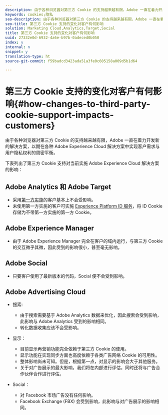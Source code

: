 ```yaml
---
description: 由于各种浏览器对第三方 Cookie 的支持越来越有限，Adobe 一直在着力开发新的解决方案，以期在各种 Adobe Experience Cloud 解决方案中实现客户需求与用户隐私权利的周密平衡。
keywords: cookies;隐私
seo-description: 由于各种浏览器对第三方 Cookie 的支持越来越有限，Adobe 一直在着力开发新的解决方案，以期在各种 Adobe Experience Cloud 解决方案中实现客户需求与用户隐私权利的周密平衡。
seo-title: 第三方 Cookie 支持的变化对客户有何影响
solution: Marketing Cloud,Analytics,Target,Social
title: 第三方 Cookie 支持的变化对客户有何影响
uuid: 27332e0d-6932-4a6e-b97b-0adeced0b050
index: y
internal: n
snippet: y
translation-type: ht
source-git-commit: f59badcd3423ada51a3fe0c605158a009d5b1d64

---
```



# 第三方 Cookie 支持的变化对客户有何影响{#how-changes-to-third-party-cookie-support-impacts-customers}

由于各种浏览器对第三方 Cookie 的支持越来越有限，Adobe 一直在着力开发新的解决方案，以期在各种 Adobe Experience Cloud 解决方案中实现客户需求与用户隐私权利的周密平衡。

下表列出了第三方 Cookie 支持对当前实施 Adobe Experience Cloud 解决方案的影响：

## Adobe Analytics 和 Adobe Target

* 采用[第一方实施](/help/interface/cookies/cookies-first-party.md)的客户基本上不会受影响。
* 未使用第一方实施的客户可实施 [Experience Platform ID 服务](https://docs.adobe.com/content/help/zh-Hans/id-service/using/implementation-guides/implementation-guides.html)，将 ID Cookie 存储为不带第一方实施的第一方 Cookie。

## Adobe Experience Manager

* 由于 Adobe Experience Manager 完全在客户的域内运行，与第三方 Cookie 的交互微乎其微，因此受到的影响很小，甚至毫无影响。

## Adobe Social

* 只要客户使用了最新版本的代码，Social 便不会受到影响。

## Adobe Advertising Cloud

* 搜索:

   * 由于搜索需要基于 Adobe Analytics 数据来优化，因此搜索会受到影响，此影响与 Adobe Analytics 受到的影响相同。
   * 转化数据收集应该不会受影响。

* 显示：

   * 目前显示再营销功能完全依赖于第三方 Cookie 的使用。
   * 显示功能在实现同步方面也高度依赖于各类广告网络 Cookie 的可用性。
   * 整体影响尚未可知。但是，根据第一点，对显示的影响会大于其他服务。
   * 关于对广告展示的最大影响，我们将在内部进行评估，同时还将与广告合作伙伴合作进行评估。

* Social：

   * 对 Facebook 市场广告没有任何影响。
   * Facebook Exchange (FBX) 会受到影响，此影响与对广告展示的影响相同。

